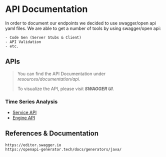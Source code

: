 # API Documentation

In order to document our endpoints we decided to use swagger/open api yaml files.
We are able to get a number of tools by using swagger/open api:

    - Code Gen (Server Stubs & Client)
    - API Validation
    - etc.


## APIs

> You can find the API Documentation under _resources/documentation/api_.
>
> To visualize the API, please visit **_SWAGGER UI_**.


### Time Series Analysis

- [Service API](../api/timeseries/service/TimeSeriesAnalysisServiceApi.yaml)
- [Engine API](../api/timeseries/engine/TimeSeriesAnalysisEngineApi.yaml)


## References & Documentation
```
https://editor.swagger.io
https://openapi-generator.tech/docs/generators/java/
```